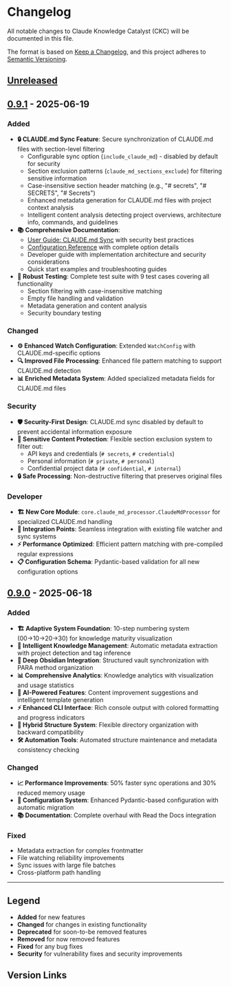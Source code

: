 # Changelog

All notable changes to Claude Knowledge Catalyst (CKC) will be documented in this file.

The format is based on [Keep a Changelog](https://keepachangelog.com/en/1.0.0/),
and this project adheres to [Semantic Versioning](https://semver.org/spec/v2.0.0.html).

## [Unreleased]

## [0.9.1] - 2025-06-19

### Added
- **🔒 CLAUDE.md Sync Feature**: Secure synchronization of CLAUDE.md files with section-level filtering
  - Configurable sync option (`include_claude_md`) - disabled by default for security
  - Section exclusion patterns (`claude_md_sections_exclude`) for filtering sensitive information
  - Case-insensitive section header matching (e.g., "# secrets", "# SECRETS", "# Secrets")
  - Enhanced metadata generation for CLAUDE.md files with project context analysis
  - Intelligent content analysis detecting project overviews, architecture info, commands, and guidelines
- **📚 Comprehensive Documentation**:
  - [User Guide: CLAUDE.md Sync](docs/user-guide/claude-md-sync.md) with security best practices
  - [Configuration Reference](docs/api-reference/configuration.md) with complete option details
  - Developer guide with implementation architecture and security considerations
  - Quick start examples and troubleshooting guides
- **🧪 Robust Testing**: Complete test suite with 9 test cases covering all functionality
  - Section filtering with case-insensitive matching
  - Empty file handling and validation
  - Metadata generation and content analysis
  - Security boundary testing

### Changed
- **⚙️ Enhanced Watch Configuration**: Extended `WatchConfig` with CLAUDE.md-specific options
- **🔍 Improved File Processing**: Enhanced file pattern matching to support CLAUDE.md detection
- **📊 Enriched Metadata System**: Added specialized metadata fields for CLAUDE.md files

### Security
- **🛡️ Security-First Design**: CLAUDE.md sync disabled by default to prevent accidental information exposure
- **🚫 Sensitive Content Protection**: Flexible section exclusion system to filter out:
  - API keys and credentials (`# secrets`, `# credentials`)
  - Personal information (`# private`, `# personal`)
  - Confidential project data (`# confidential`, `# internal`)
- **🔒 Safe Processing**: Non-destructive filtering that preserves original files

### Developer
- **🏗️ New Core Module**: `core.claude_md_processor.ClaudeMdProcessor` for specialized CLAUDE.md handling
- **🔧 Integration Points**: Seamless integration with existing file watcher and sync systems
- **⚡ Performance Optimized**: Efficient pattern matching with pre-compiled regular expressions
- **📋 Configuration Schema**: Pydantic-based validation for all new configuration options

## [0.9.0] - 2025-06-18

### Added
- **🏗️ Adaptive System Foundation**: 10-step numbering system (00→10→20→30) for knowledge maturity visualization
- **🧠 Intelligent Knowledge Management**: Automatic metadata extraction with project detection and tag inference
- **🎯 Deep Obsidian Integration**: Structured vault synchronization with PARA method organization
- **📊 Comprehensive Analytics**: Knowledge analytics with visualization and usage statistics
- **🤖 AI-Powered Features**: Content improvement suggestions and intelligent template generation
- **⚡ Enhanced CLI Interface**: Rich console output with colored formatting and progress indicators
- **🔄 Hybrid Structure System**: Flexible directory organization with backward compatibility
- **🛠️ Automation Tools**: Automated structure maintenance and metadata consistency checking

### Changed
- **📈 Performance Improvements**: 50% faster sync operations and 30% reduced memory usage
- **🔧 Configuration System**: Enhanced Pydantic-based configuration with automatic migration
- **📚 Documentation**: Complete overhaul with Read the Docs integration

### Fixed
- Metadata extraction for complex frontmatter
- File watching reliability improvements
- Sync issues with large file batches
- Cross-platform path handling

---

## Legend

- **Added** for new features
- **Changed** for changes in existing functionality  
- **Deprecated** for soon-to-be removed features
- **Removed** for now removed features
- **Fixed** for any bug fixes
- **Security** for vulnerability fixes and security improvements

## Version Links

[Unreleased]: https://github.com/drillan/claude-knowledge-catalyst/compare/v0.9.1...HEAD
[0.9.1]: https://github.com/drillan/claude-knowledge-catalyst/compare/v0.9.0...v0.9.1
[0.9.0]: https://github.com/drillan/claude-knowledge-catalyst/releases/tag/v0.9.0